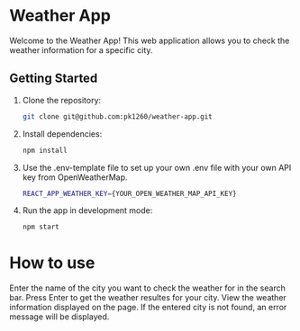 # Weather App

Welcome to the Weather App! This web application allows you to check the weather information for a specific city.

## Getting Started

1. Clone the repository:

   ```bash
   git clone git@github.com:pk1260/weather-app.git

2. Install dependencies:

   ```bash
   npm install
   ```
   
3. Use the .env-template file to set up your own .env file with your own API key from OpenWeatherMap.
    ```bash
   REACT_APP_WEATHER_KEY={YOUR_OPEN_WEATHER_MAP_API_KEY}
   ```

4. Run the app in development mode:

   ```bash
   npm start
   ```

# How to use
Enter the name of the city you want to check the weather for in the search bar.
Press Enter to get the weather resultes for your city.
View the weather information displayed on the page.
If the entered city is not found, an error message will be displayed.